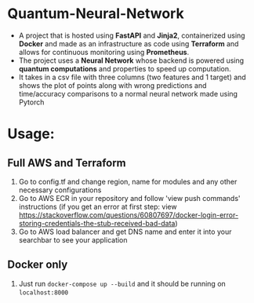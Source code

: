 # Quantum-Neural-Network
- A project that is hosted using **FastAPI** and **Jinja2**, containerized using **Docker** and made as an infrastructure as code using **Terraform** and allows for continuous monitoring using **Prometheus**. 
- The project uses a **Neural Network** whose backend is powered using **quantum computations** and properties to speed up computation. 
- It takes in a csv file with three columns (two features and 1 target) and shows the plot of points along with wrong predictions and time/accuracy comparisons to a normal neural network made using Pytorch


# Usage:

## Full AWS and Terraform
1. Go to config.tf and change region, name for modules and any other necessary configurations
2. Go to AWS ECR in your repository and follow 'view push commands' instructions (if you get an error at first step: view https://stackoverflow.com/questions/60807697/docker-login-error-storing-credentials-the-stub-received-bad-data)
3. Go to AWS load balancer and get DNS name and enter it into your searchbar to see your application

## Docker only
1. Just run `docker-compose up --build` and it should be running on `localhost:8000`
